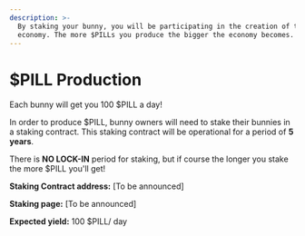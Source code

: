 ```yaml
---
description: >-
  By staking your bunny, you will be participating in the creation of the $PILL
  economy. The more $PILLs you produce the bigger the economy becomes.
---
```


# $PILL Production

Each bunny will get you 100 $PILL a day!

In order to produce $PILL, bunny owners will need to stake their bunnies in a staking contract. This staking contract will be operational for a period of **5 years**.

There is **NO LOCK-IN** period for staking, but if course the longer you stake the more $PILL you'll get!

**Staking Contract address:** \[To be announced]

**Staking page:** \[To be announced]

**Expected yield:** 100 $PILL/ day
